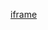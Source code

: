 [iframe](https://td.doubleclick.net/td/rul/16994182431?random=1746537861447&cv=11&fst=1746537861447&fmt=3&bg=ffffff&guid=ON&async=1&gtm=45be5521v9217387846za200&gcd=13l3l3l3l1l1&dma=0&tag_exp=101509156~103101750~103101752~103116026~103130495~103130497~103200004~103231718~103231720~103233424~103251618~103251620~103252644~103252646&u_w=1280&u_h=1024&url=https%3A%2F%2Fwww.krea.ai%2Fimage&hn=www.googleadservices.com&frm=0&tiba=Krea&npa=0&pscdl=noapi&auid=2029659600.1746537861&uaa=x86&uab=64&uafvl=Chromium%3B136.0.7103.59%7CGoogle%2520Chrome%3B136.0.7103.59%7CNot.A%252FBrand%3B99.0.0.0&uamb=0&uam=&uap=Linux%20x86_64&uapv=6.6.72&uaw=0&fledge=1&data=event%3Dgtag.config)